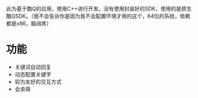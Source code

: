 此为基于酷Q的应用，使用C++进行开发。没有使用封装好的SDK，使用的是原生酷QSDK。（我不会告诉你是因为我不会配置环境才用的这个，64位的系统，依赖都是x86，脑阔疼）
# 功能
* 关键词自动回复
* 动态配置关键字
* 较为友好的交互方式
* 会卖萌